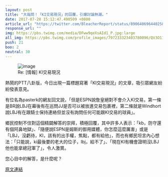 ```yaml
---
layout: post
title: "大哉問！「KI交易現況」的回覆，引爆討論熱潮。"
date: 2017-07-28 15:12:47.490509 +0800
article_url: "https://twitter.com/BleacherReport/status/890640696440258560;https://twitter.com/WindhorstESPN/status/890643267284484097;http://www.tmz.com/2017/07/27/chrisboshkyrielebronjames"
response_url: ""
img: https://pbs.twimg.com/media/DFww9qeXsAId1_P.jpg:large
all_img: https://pbs.twimg.com/profile_images/797233323403780096/QV3O11jZ_400x400.jpg
push: 21
boo: 2
neutral: 30
---
```


<figure>
<img src="https://pbs.twimg.com/media/DFww9qeXsAId1_P.jpg:large" alt="image">
<figcaption>
Re: [情報] KI交易現況
</figcaption>
</figure>



熱鬧的PTT八卦版，今日出現一篇標題寫著「KI交易現況」的文章，吸引眾網友紛紛發表意見。

有位名為pasterk的網友回文說，「但是ESPN說詹皇絕對不會介入KI交易，第一條是BR說LBJ在幕後有在巡問JJ是否可以被放進交易包裹裡，第二條就是Windhort說LBJ有在跟騎士保持連絡但並沒有詢問任何可能跟KI交易的球員」。

鄉民控制不住對這個精闢解答的崇拜，積極回覆，其中許多人表示：「kb，防守還有個阿鼻地獄」、「隨便說ESPN是姆斯的御用媒體，你怎麼這麼厲害」或是「LBJ，沒虧待，KI，該有的出手權，焦點，都有給他」，而也有鄉民坦言內心想法：「只能說，ki最後要的老大的位子，lbj，給不了」、「現在KI有機會證明沒LBJ他也能拿總冠軍了」，令人激賞。

您心目中的解答，是什麼呢？

<a href = "https://www.ptt.cc/bbs/NBA/M.1501214889.A.EAC.html">原文連結</a>

